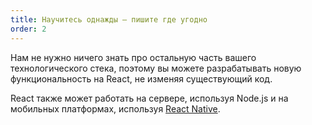 ```yaml
---
title: Научитесь однажды — пишите где угодно
order: 2
---
```


Нам не нужно ничего знать про остальную часть вашего технологического стека, поэтому вы можете разрабатывать новую функциональность на React, не изменяя существующий код.

React также может работать на сервере, используя Node.js и на мобильных платформах, используя [React Native](https://facebook.github.io/react-native/).
